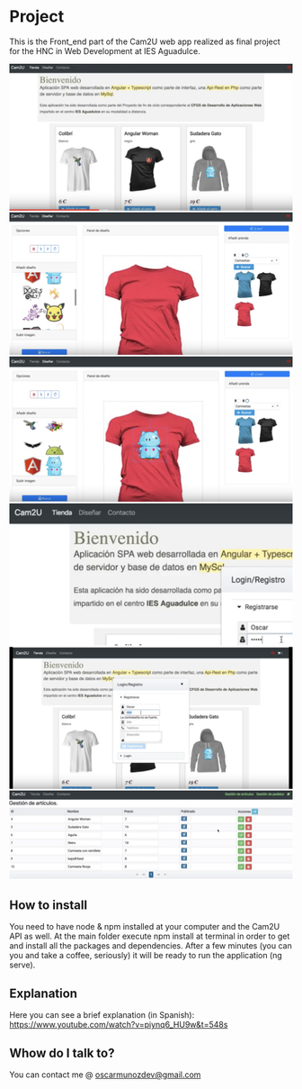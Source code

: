 # Project

This is the Front_end part of the Cam2U web app realized as final project for the HNC in Web Development at IES Aguadulce.

![alt tag](https://github.com/oscarlmunoz/Cam2UFRONT/blob/master/cap1.png)
![alt tag](https://github.com/oscarlmunoz/Cam2UFRONT/blob/master/cap2.png)
![alt tag](https://github.com/oscarlmunoz/Cam2UFRONT/blob/master/cap3.png)
![alt tag](https://github.com/oscarlmunoz/Cam2UFRONT/blob/master/cap4.png)
![alt tag](https://github.com/oscarlmunoz/Cam2UFRONT/blob/master/cap5.png)
![alt tag](https://github.com/oscarlmunoz/Cam2UFRONT/blob/master/cap6.png)

## How to install

You need to have node & npm installed at your computer and the Cam2U API as well.
At the main folder execute npm install at terminal in order to get and install all the packages and dependencies.
After a few minutes (you can you and take a coffee, seriously) it will be ready to run the application (ng serve).

## Explanation
Here you can see a brief explanation (in Spanish):
https://www.youtube.com/watch?v=piynq6_HU9w&t=548s

## Whow do I talk to?
You can contact me @ oscarmunozdev@gmail.com

